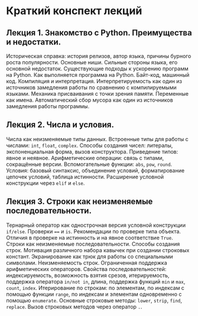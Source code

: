 # Краткий конспект лекций

## Лекция 1. Знакомство с Python. Преимущества и недостатки.

Историческая справка: история релизов, автор языка, причины бурного роста популярности. 
Основные ниши. Сильные стороны языка, его основной недостаток.
Существующие подходы к ускорению программ на Python. Как выполняется программа на Python.
Байт-код, машинный код. Компиляция и интерпретация.
Интерпретируемость как один из источников замедления работы по сравнению с 
компилируемыми языками. Механика присваивания с точки зрения памяти. Переменные как имена.
Автоматический сбор мусора как один из источников замедления работы программы.

## Лекция 2. Числа и условия.

Числа как неизменяемые типы данных. Встроенные типы для работы с числами: `int`, `float`, `complex`.
Способы создания чисел: литералы, экспоненциальная форма, вызов конструктора. 
Приведение типов: явное и неявное. Арифметические операции:
связь с типами, сокращённые версии. Вспомогательные функции: `abs`, `pow`, `round`. Условия: базовый синтаксис,
объединение условий, форматирование цепочек условий, таблица истинности. Расширение условной конструкции через
`elif` и `else`.

## Лекция 3. Строки как неизменяемые последовательности.

Тернарный оператор как однострочная версия условной конструкции `if/else`. Проверки `==` и `is`. 
Рекомендации по проверке типа объекта. Отличия в проверке на истинность и на явное соответствие `True`.
Строки как неизменяемые последовательности. Способы создания строк. Мотивация различного набора кавычек при 
создании строковых констант. Экранирование как трюк для работы со специальными символами. Неизменяемость строк.
Ограниченная поддержка арифметических операторов. Свойства последовательностей: индексируемость, возможность взятия
срезов, итерируемость, поддержка оператора `in/not in`, длина, поддержка функций `min` и `max`, `count`, `index`. 
Итерирование по строкам: по элементам, по индексам с помощью функции `range`, по индексам и элементам одновременно
с помощью `enumerate`. Основные строковые методы: `lower`, `strip`, `find`, `replace`. Вызов строковых методов 
через оператор `.`.